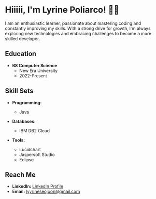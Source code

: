 # Hiiiii, I'm Lyrine Poliarco! 👋🖤

I am an enthusiastic learner, passionate about mastering coding and constantly improving my skills. With a strong drive for growth, I'm always exploring new technologies and embracing challenges to become a more skilled developer.

## Education

- **BS Computer Science**
  - New Era University
  - 2022-Present



## Skill Sets

- **Programming:**
  - Java

- **Databases:**
  - IBM DB2 Cloud

- **Tools:**
  - Lucidchart
  - Jaspersoft Studio
  - Eclipse
 

## Reach Me

- **LinkedIn:** [LinkedIn Profile](https://www.linkedin.com/in/lyrine-poliarco-076780191?lipi=urn%3Ali%3Apage%3Ad_flagship3_profile_view_base_contact_details%3BT0JmIjp%2FRTe7ilwqJjB%2FEw%3D%3D    )
- **Email:** lyyrineseojoon@gmail.com


